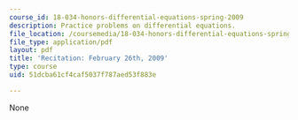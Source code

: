 ```yaml
---
course_id: 18-034-honors-differential-equations-spring-2009
description: Practice problems on differential equations.
file_location: /coursemedia/18-034-honors-differential-equations-spring-2009/51dcba61cf4caf5037f787aed53f883e_MIT18_034s09_rec06_2_26.pdf
file_type: application/pdf
layout: pdf
title: 'Recitation: February 26th, 2009'
type: course
uid: 51dcba61cf4caf5037f787aed53f883e

---
```

None
